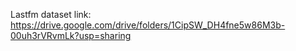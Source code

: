Lastfm dataset link: https://drive.google.com/drive/folders/1CipSW_DH4fne5w86M3b-00uh3rVRvmLk?usp=sharing
